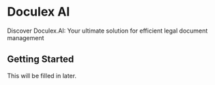 # Doculex AI

Discover Doculex.AI: Your ultimate solution for efficient legal document management

## Getting Started

This will be filled in later.